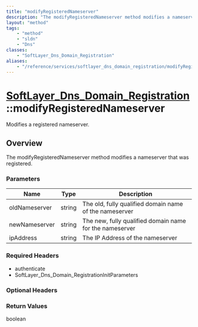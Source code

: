 ```yaml
---
title: "modifyRegisteredNameserver"
description: "The modifyRegisteredNameserver method modifies a nameserver that was registered."
layout: "method"
tags:
    - "method"
    - "sldn"
    - "Dns"
classes:
    - "SoftLayer_Dns_Domain_Registration"
aliases:
    - "/reference/services/softlayer_dns_domain_registration/modifyRegisteredNameserver"
---
```

# [SoftLayer_Dns_Domain_Registration](/reference/services/SoftLayer_Dns_Domain_Registration)::modifyRegisteredNameserver

Modifies a registered nameserver.


## Overview 
The modifyRegisteredNameserver method modifies a nameserver that was registered. 

### Parameters 
|Name | Type | Description |
| --- | --- | --- |
|oldNameserver| string| The old, fully qualified domain name of the nameserver|
|newNameserver| string| The new, fully qualified domain name for the nameserver|
|ipAddress| string| The IP Address of the nameserver|


### Required Headers
* authenticate
* SoftLayer_Dns_Domain_RegistrationInitParameters

### Optional Headers

### Return Values
boolean


